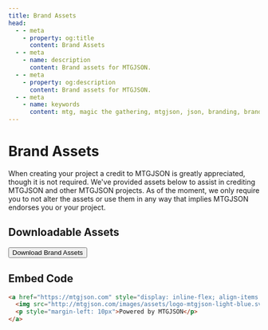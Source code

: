 ```yaml
---
title: Brand Assets
head:
  - - meta
    - property: og:title
      content: Brand Assets
  - - meta
    - name: description
      content: Brand assets for MTGJSON.
  - - meta
    - property: og:description
      content: Brand assets for MTGJSON.
  - - meta
    - name: keywords
      content: mtg, magic the gathering, mtgjson, json, branding, brand assets
---
```


# Brand Assets

When creating your project a credit to MTGJSON is greatly appreciated, though it is not required. We've provided assets below to assist in crediting MTGJSON and other MTGJSON projects. As of the moment, we only require you to not alter the assets or use them in any way that implies MTGJSON endorses you or your project.

## Downloadable Assets

<a href="/images/assets/MTGJSON-Brand-Assets.zip">
  <button tabindex="-1" class="cta-btn" style="margin: 0;">Download Brand Assets</button>
</a>

## Embed Code

```html
<a href="https://mtgjson.com" style="display: inline-flex; align-items: center;">
  <img src="http://mtgjson.com/images/assets/logo-mtgjson-light-blue.svg" width="60px" title="MTGJSON logo" />
  <p style="margin-left: 10px">Powered by MTGJSON</p>
</a>
```
